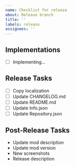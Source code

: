 ```yaml
---
name: Checklist for release
about: Release branch
title: ''
labels: release
assignees: ''
---
```

## Implementations
- [ ] Implementing...

## Release Tasks
- [ ] Copy localization
- [ ] Update CHANGELOG.md
- [ ] Update README.md
- [ ] Update Info.json
- [ ] Update Repository.json

## Post-Release Tasks
- Update mod description
- Update mod version
- New screenshots
- Release description